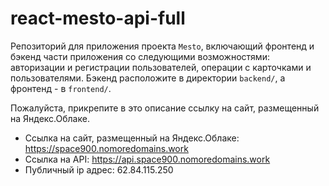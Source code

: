 # react-mesto-api-full
Репозиторий для приложения проекта `Mesto`, включающий фронтенд и бэкенд части приложения со следующими возможностями: авторизации и регистрации пользователей, операции с карточками и пользователями. Бэкенд расположите в директории `backend/`, а фронтенд - в `frontend/`. 
  
  
Пожалуйста, прикрепите в это описание ссылку на сайт, размещенный на Яндекс.Облаке.

* Ссылка на сайт, размещенный на Яндекс.Облаке: https://space900.nomoredomains.work
* Ссылка на API: https://api.space900.nomoredomains.work
* Публичный ip адрес: 62.84.115.250 
